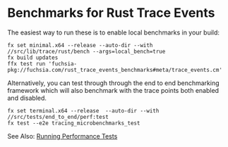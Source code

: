 # Benchmarks for Rust Trace Events

The easiest way to run these is to enable local benchmarks in your build:

```
fx set minimal.x64 --release --auto-dir --with //src/lib/trace/rust/bench --args=local_bench=true
fx build updates
ffx test run 'fuchsia-pkg://fuchsia.com/rust_trace_events_benchmarks#meta/trace_events.cm'
```

Alternatively, you can test through through the end to end benchmarking framework which will also
benchmark with the trace points both enabled and disabled.

```
fx set terminal.x64 --release  --auto-dir --with //src/tests/end_to_end/perf:test
fx test --e2e tracing_microbenchmarks_test
```

See Also: [Running Performance Tests](docs/development/performance/running_performance_tests.md)
